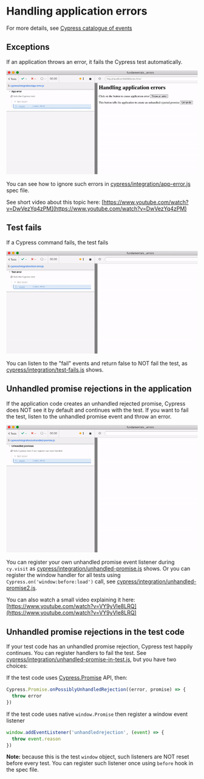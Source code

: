 # Handling application errors

For more details, see [Cypress catalogue of events](https://on.cypress.io/catalog-of-events)

## Exceptions

If an application throws an error, it fails the Cypress test automatically.

![Application error fails the test](./images/app-error.gif)

You can see how to ignore such errors in [cypress/integration/app-error.js](./cypress/integration/app-error.js) spec file.

See short video about this topic here: [https://www.youtube.com/watch?v=DwVezYq4zPM](https://www.youtube.com/watch?v=DwVezYq4zPM)

## Test fails

If a Cypress command fails, the test fails

![Test fails after it fails to find an element](./images/test-error.gif)

You can listen to the "fail" events and return false to NOT fail the test, as [cypress/integration/test-fails.js](./cypress/integration/test-fails.js) shows.

## Unhandled promise rejections in the application

If the application code creates an unhandled rejected promise, Cypress does NOT see it by default and continues with the test. If you want to fail the test, listen to the unhandled promise event and throw an error.

![Test failing after an application has unhandled rejected promise](./images/unhandled-promise.gif)

You can register your own unhandled promise event listener during `cy.visit` as [cypress/integration/unhandled-promise.js](./cypress/integration/unhandled-promise.js) shows. Or you can register the window handler for all tests using `Cypress.on('window:before:load')` call, see [cypress/integration/unhandled-promise2.js](./cypress/integration/unhandled-promise2.js).

You can also watch a small video explaining it here: [https://www.youtube.com/watch?v=VY9yVle8LRQ](https://www.youtube.com/watch?v=VY9yVle8LRQ)

## Unhandled promise rejections in the test code

If your test code has an unhandled promise rejection, Cypress test happily continues. You can register handlers to fail the test. See [cypress/integration/unhandled-promise-in-test.js](./cypress/integration/unhandled-promise-in-test.js), but you have two choices:

If the test code uses [Cypress.Promise](https://on.cypress.io/promise) API, then:

```js
Cypress.Promise.onPossiblyUnhandledRejection((error, promise) => {
  throw error
})
```

If the test code uses native `window.Promise` then register a window event listener

```js
window.addEventListener('unhandledrejection', (event) => {
  throw event.reason
})
```

**Note:** because this is the test `window` object, such listeners are NOT reset before every test. You can register such listener once using `before` hook in the spec file.
